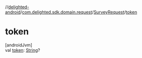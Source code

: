 //[delighted-android](../../../index.md)/[com.delighted.sdk.domain.request](../index.md)/[SurveyRequest](index.md)/[token](token.md)

# token

[androidJvm]\
val [token](token.md): [String](https://kotlinlang.org/api/latest/jvm/stdlib/kotlin/-string/index.html)?
